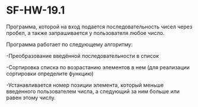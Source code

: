 # SF-HW-19.1

Программа, которой на вход подается последовательность чисел через пробел, а также запрашивается у пользователя любое число.

Программа работает по следующему алгоритму:

-Преобразование введённой последовательности в список

-Сортировка списка по возрастанию элементов в нем (для реализации сортировки определите функцию)

-Устанавливается номер позиции элемента, который меньше введенного пользователем числа, а следующий за ним больше или равен этому числу.

